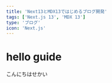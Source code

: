 ```yaml
---
title: 'Next13とMDX13ではじめるブログ開発'
tags: ['Next.js 13', 'MDX 13']
type: 'ブログ'
icon: 'Next.js'
---
```


# hello guide
こんにちはせかい

